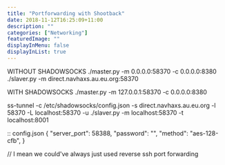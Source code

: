 ```yaml
---
title: "Portforwarding with Shootback"
date: 2018-11-12T16:25:09+11:00
description: ""
categories: ["Networking"]
featuredImage: ""
displayInMenu: false
displayInList: true
---
```


WITHOUT SHADOWSOCKS
./master.py -m 0.0.0.0:58370 -c 0.0.0.0:8380
./slaver.py -m direct.navhaxs.au.eu.org:58370

WITH SHADOWSOCKS
./master.py -m 127.0.0.1:58370 -c 0.0.0.0:8380

ss-tunnel -c /etc/shadowsocks/config.json -s direct.navhaxs.au.eu.org -l 58370 -L localhost:58370 -u
./slaver.py -m localhost:58370 -t localhost:8001

:: config.json
{
	"server_port": 58388,
	"password": "",
	"method": "aes-128-cfb",
}


// I mean we could've always just used reverse ssh port forwarding